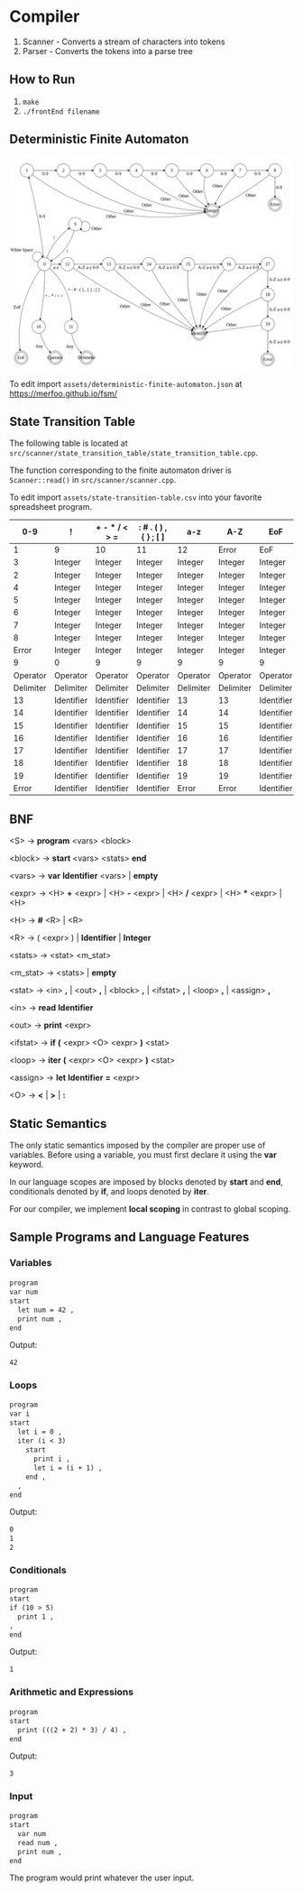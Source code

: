 # Compiler

1. Scanner - Converts a stream of characters into tokens
2. Parser - Converts the tokens into a parse tree

## How to Run
1. `make`
2. `./frontEnd filename`

## Deterministic Finite Automaton
![Deterministic Finite Automaton](assets/deterministic-finite-automaton.png)

To edit import `assets/deterministic-finite-automaton.json` at https://merfoo.github.io/fsm/


## State Transition Table

The following table is located at `src/scanner/state_transition_table/state_transition_table.cpp`.

The function corresponding to the finite automaton driver is `Scanner::read()` in `src/scanner/scanner.cpp`.

To edit import `assets/state-transition-table.csv` into your favorite spreadsheet program.

| 0-9         | !            | + - * / < > = | : # . ( ) , { } ; [ ] | a-z         | A-Z         | EoF          | White Space  | 
|-------------|--------------|---------------|-----------------------|-------------|-------------|--------------|--------------| 
| 1           | 9            | 10            | 11                    | 12          | Error       | EoF          | 0            | 
| 3           | Integer      | Integer       | Integer               | Integer     | Integer     | Integer      | Integer      | 
| 2           | Integer      | Integer       | Integer               | Integer     | Integer     | Integer      | Integer      | 
| 4           | Integer      | Integer       | Integer               | Integer     | Integer     | Integer      | Integer      | 
| 5           | Integer      | Integer       | Integer               | Integer     | Integer     | Integer      | Integer      | 
| 6           | Integer      | Integer       | Integer               | Integer     | Integer     | Integer      | Integer      | 
| 7           | Integer      | Integer       | Integer               | Integer     | Integer     | Integer      | Integer      | 
| 8           | Integer      | Integer       | Integer               | Integer     | Integer     | Integer      | Integer      | 
| Error       | Integer      | Integer       | Integer               | Integer     | Integer     | Integer      | Integer      | 
| 9           | 0            | 9             | 9                     | 9           | 9           | 9            | 9            | 
| Operator    | Operator     | Operator      | Operator              | Operator    | Operator    | Operator     | Operator     | 
| Delimiter   | Delimiter    | Delimiter     | Delimiter             | Delimiter   | Delimiter   | Delimiter    | Delimiter    | 
| 13          | Identifier   | Identifier    | Identifier            | 13          | 13          | Identifier   | Identifier   | 
| 14          | Identifier   | Identifier    | Identifier            | 14          | 14          | Identifier   | Identifier   | 
| 15          | Identifier   | Identifier    | Identifier            | 15          | 15          | Identifier   | Identifier   | 
| 16          | Identifier   | Identifier    | Identifier            | 16          | 16          | Identifier   | Identifier   | 
| 17          | Identifier   | Identifier    | Identifier            | 17          | 17          | Identifier   | Identifier   | 
| 18          | Identifier   | Identifier    | Identifier            | 18          | 18          | Identifier   | Identifier   | 
| 19          | Identifier   | Identifier    | Identifier            | 19          | 19          | Identifier   | Identifier   | 
| Error       | Identifier   | Identifier    | Identifier            | Error       | Error       | Identifier   | Identifier   | 

## BNF

\<S> -> **program** \<vars> \<block>

\<block> -> **start** \<vars> \<stats> **end**

\<vars> -> **var** **Identifier** \<vars> | **empty**

\<expr> -> \<H> **+** \<expr> | \<H> **-** \<expr> | \<H> **/** \<expr> | \<H> **\*** \<expr> | \<H>

\<H> -> **#** \<R> | \<R>

\<R> -> ( \<expr> ) | **Identifier** | **Integer**

\<stats> -> \<stat> \<m_stat>

\<m_stat> -> \<stats> | **empty**

\<stat> -> \<in> **,** | \<out> **,** | \<block> **,** | \<ifstat> **,** | \<loop> **,** | \<assign> **,**

\<in> -> **read** **Identifier**

\<out> -> **print** \<expr>

\<ifstat> -> **if** **(** \<expr> \<O> \<expr> **)** \<stat>

\<loop> -> **iter** **(** \<expr> \<O> \<expr> **)** \<stat>

\<assign> -> **let** **Identifier** **=** \<expr>

\<O> -> **<** | **>** | **:**

## Static Semantics

The only static semantics imposed by the compiler are proper use of variables. Before using a variable, you must first declare it using the **var** keyword.

In our language scopes are imposed by blocks denoted by **start** and **end**, conditionals denoted by **if**, and loops denoted by **iter**.

For our compiler, we implement **local scoping** in contrast to global scoping.


## Sample Programs and Language Features

### Variables

```
program
var num
start
  let num = 42 ,
  print num ,
end
```

Output:

```
42
```

### Loops

```
program
var i
start
  let i = 0 ,
  iter (i < 3)
    start
      print i ,
      let i = (i + 1) ,
    end ,
  ,
end
```

Output:

```
0
1
2
```

### Conditionals

```
program
start
if (10 > 5)
  print 1 ,
,
end
```

Output:

```
1
```

### Arithmetic and Expressions

```
program
start
  print (((2 + 2) * 3) / 4) ,
end
```

Output:

```
3
```

### Input

```
program
start
  var num
  read num ,
  print num ,
end
```

The program would print whatever the user input.